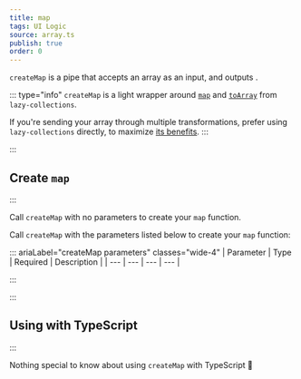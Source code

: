 ```yaml
---
title: map
tags: UI Logic
source: array.ts
publish: true
order: 0
---
```


`createMap` is a pipe that accepts an array as an input, and outputs <!--TODO-->.

::: type="info"
`createMap` is a light wrapper around [`map`](https://github.com/RobinMalfait/lazy-collections#map) and [`toArray`](https://github.com/RobinMalfait/lazy-collections#toarray) from `lazy-collections`.

If you're sending your array through multiple transformations, prefer using `lazy-collections` directly, to maximize [its benefits](https://alexvipond.dev/blog/im-obsessed-with-lazy-collections).
:::


:::
## Create `map`
:::

Call `createMap` with no parameters to create your `map` function.

Call `createMap` with the parameters listed below to create your `map` function:

::: ariaLabel="createMap parameters" classes="wide-4"
| Parameter | Type | Required | Description |
| --- | --- | --- | --- |

:::


:::
## Using with TypeScript
:::

Nothing special to know about using `createMap` with TypeScript 🚀
